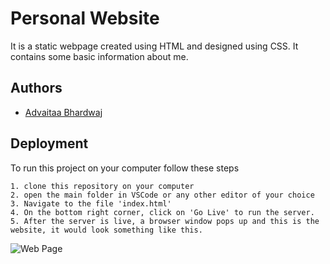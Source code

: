 
# Personal Website

It is a static webpage created using HTML and designed using CSS.
It contains some basic information about me.

## Authors

- [Advaitaa Bhardwaj](https://www.github.com/advaitaa-02)


## Deployment

To run this project on your computer follow these steps

    1. clone this repository on your computer
    2. open the main folder in VSCode or any other editor of your choice
    3. Navigate to the file 'index.html'
    4. On the bottom right corner, click on 'Go Live' to run the server. 
    5. After the server is live, a browser window pops up and this is the website, it would look something like this.


![Web Page](https://user-images.githubusercontent.com/92883292/217798883-85aecf26-8eeb-4fa0-81c2-b00146453304.png)



